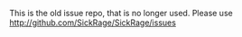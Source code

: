 This is the old issue repo, that is no longer used. Please use http://github.com/SickRage/SickRage/issues
